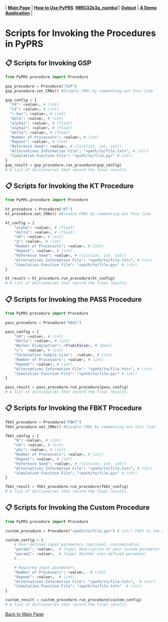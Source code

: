 | [**Main Page**](../README.md) | [**How to Use PyPRS**](How%20to%20Use%20PyPRS.md) ([**MRG32k3a_numba**](MRG32k3a_numba.md))| [**Output**](Output.md) | [**A Demo Application**](A%20Demo%20Application.md) |
#  Scripts for Invoking the Procedures in PyPRS
## 📋 Scripts for Invoking GSP
```python
from PyPRS.procedure import Procedure
	
gsp_procedure = Procedure("GSP")
gsp_procedure.set_CRNs() #Disable CRNs by commenting out this line

gsp_config = {
  "n0": <value>, # (int)
  "n1": <value>, # (int)
  "r_bar": <value>, # (int)
  "beta": <value>, # (int)
  "alpha1": <value>, # (float)
  "alpha2": <value>, # (float)
  "delta": <value>, # (float)
  "Number of Processors": <value>, # (int)
  "Repeat": <value>, # (int)
  "Reference Seed": <value>, # (list[int, int, int])
  "Alternatives Information File": "<path/to/file.txt>", # (str)
  "Simulation Function File": "<path/to/file.py>" # (str)
}	
gsp_result = gsp_procedure.run_procedure(gsp_config) 
# A list of dictionaries that record the final results.
```
## 📋 Scripts for Invoking the KT Procedure
```python
from PyPRS.procedure import Procedure
	
kt_procedure = Procedure("KT")
kt_procedure.set_CRNs() #Disable CRNs by commenting out this line

kt_config = {
    "alpha": <value>, # (float)
    "delta": <value>, # (float)
    "n0": <value>, # (int) 
    "g": <value>, # (int)
    "Number of Processors": <value>, # (int)
    "Repeat": <value>, # (int) 
    "Reference Seed": <value>, # (list[int, int, int]) 
    "Alternatives Information File": "<path/to/file.txt>", # (str) 
    "Simulation Function File": "<path/to/file.py>" # (str) 
}

kt_result = kt_procedure.run_procedure(kt_config) 
# A list of dictionaries that record the final results.
```
## 📋 Scripts for Invoking the PASS Procedure
```python
from PyPRS.procedure import Procedure
	
pass_procedure = Procedure("PASS")

pass_config = {
    "n0": <value>, # (int) 
    "Delta": <value>, # (int) 
    "Worker Elimination": <True\False>, # (bool)
    "c":  <value>, # (int)
    "Termination Sample Size":  <value>, # (int)
    "Number of Processors": <value>, # (int)
    "Repeat": <value>, # (int) 
    "Alternatives Information File": "<path/to/file.txt>", # (str)
    "Simulation Function File": "<path/to/file.py>" # (str)
}

pass_result = pass_procedure.run_procedure(pass_config)
# A list of dictionaries that record the final results.
```
## 📋 Scripts for Invoking the FBKT Procedure
```python
fbkt_procedure = Procedure("FBKT")
fbkt_procedure.set_CRNs() #Disable CRNs by commenting out this line

fbkt_config = {
    "N": <value>, # (int) 
    "n0": <value>, # (int) 
    "phi": <value>, # (int)
    "Number of Processors": <value>, # (int)
    "Repeat": <value>, # (int)
    "Reference Seed": <value>, # (list[int, int, int])
    "Alternatives Information File": "<path/to/file.txt>", # (str)
    "Simulation Function File": "<path/to/file.py>" # (str)
}

fbkt_result = fbkt_procedure.run_procedure(fbkt_config)
# A list of dictionaries that record the final results.
```
## 📋 Scripts for Invoking the Custom Procedure
```python
from PyPRS.procedure import Procedure
	
custom_procedure = Procedure("<path/to/file.py>") # (str) Path to the custom procedure file

custom_config = {
    # User-defined input parameters (optional, customizable)
    "param1": <value>,  # (type) Description of your custom parameter
    "param2": <value>,  # (type) Another user-defined parameter
    # ...

    # Required input parameters
    "Number of Processors": <value>,  # (int)
    "Repeat": <value>,  # (int)
    "Alternatives Information File": "<path/to/file.txt>",  # (str)
    "Simulation Function File": "<path/to/file.txt>"  # (str)
}

custom_result = custom_procedure.run_procedure(custom_config)
# A list of dictionaries that record the final results.
```

<a href="../README.md">Back to Main Page</a>


